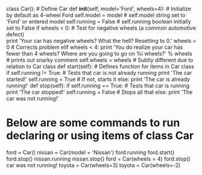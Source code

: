 class Car():  # Define Car
    def __init__(self, model='Ford', wheels=4):   # Initialize by default as 4-wheel Ford
        self.model = model	# self.model string set to 'Ford' or entered model
        self.running = False	# self.running boolean initially set to False
        if wheels < 0:	# Test for negative wheels (a common automotive defect)			
            print 'Your car has negative wheels? What the hell? Resetting to 0.'
            wheels = 0	# Corrects problem
        elif wheels < 4:
            print 'You do realize your car has fewer than 4 wheels? Where are you going to go on %i wheels?' % wheels 	# prints out snarky comment
        self.wheels = wheels	# Subtly different due to relation to Car class
    def start(self):		# Defines function for items in Car class
        if self.running != True:	# Tests that car is not already running
            print 'The car started!'
            self.running = True		# If not, starts it
        else:
            print 'The car is already running!'
    def stop(self):
        if self.running == True:	# Tests that car is running
            print 'The car stopped!'
            self.running = False	# Stops all that
        else:
            print 'The car was not running!'

# Below are some commands to run declaring or using items of class Car

ford = Car()
nissan = Car(model = 'Nissan')
ford.running
ford.start()
ford.stop()
nissan.running
nissan.stop()
ford = Car(wheels = 4)
ford.stop()
car was not running!
toyota = Car(wheels=3)
toyota = Car(wheels=-2)
